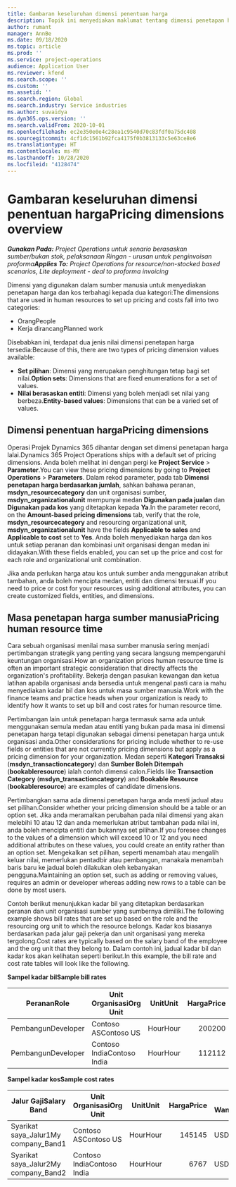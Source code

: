 ```yaml
---
title: Gambaran keseluruhan dimensi penentuan harga
description: Topik ini menyediakan maklumat tentang dimensi penetapan harga dalam Dynamics 365 Project Operations.
author: rumant
manager: AnnBe
ms.date: 09/18/2020
ms.topic: article
ms.prod: ''
ms.service: project-operations
audience: Application User
ms.reviewer: kfend
ms.search.scope: ''
ms.custom: ''
ms.assetid: ''
ms.search.region: Global
ms.search.industry: Service industries
ms.author: suvaidya
ms.dyn365.ops.version: ''
ms.search.validFrom: 2020-10-01
ms.openlocfilehash: ec2e350e0e4c28ea1c9540d70c83fdf0a75dc408
ms.sourcegitcommit: 4cf1dc1561b92fca4175f0b3813133c5e63ce8e6
ms.translationtype: HT
ms.contentlocale: ms-MY
ms.lasthandoff: 10/28/2020
ms.locfileid: "4128474"
---
```

# <a name="pricing-dimensions-overview"></a><span data-ttu-id="f8660-103">Gambaran keseluruhan dimensi penentuan harga</span><span class="sxs-lookup"><span data-stu-id="f8660-103">Pricing dimensions overview</span></span>

<span data-ttu-id="f8660-104">_**Gunakan Pada:** Project Operations untuk senario berasaskan sumber/bukan stok, pelaksanaan Ringan - urusan untuk penginvoisan proforma_</span><span class="sxs-lookup"><span data-stu-id="f8660-104">_**Applies To:** Project Operations for resource/non-stocked based scenarios, Lite deployment - deal to proforma invoicing_</span></span>

<span data-ttu-id="f8660-105">Dimensi yang digunakan dalam sumber manusia untuk menyediakan penetapan harga dan kos terbahagi kepada dua kategori:</span><span class="sxs-lookup"><span data-stu-id="f8660-105">The dimensions that are used in human resources to set up pricing and costs fall into two categories:</span></span>

- <span data-ttu-id="f8660-106">Orang</span><span class="sxs-lookup"><span data-stu-id="f8660-106">People</span></span>
- <span data-ttu-id="f8660-107">Kerja dirancang</span><span class="sxs-lookup"><span data-stu-id="f8660-107">Planned work</span></span>

<span data-ttu-id="f8660-108">Disebabkan ini, terdapat dua jenis nilai dimensi penetapan harga tersedia:</span><span class="sxs-lookup"><span data-stu-id="f8660-108">Because of this, there are two types of pricing dimension values available:</span></span>

- <span data-ttu-id="f8660-109">**Set pilihan**: Dimensi yang merupakan penghitungan tetap bagi set nilai.</span><span class="sxs-lookup"><span data-stu-id="f8660-109">**Option sets**: Dimensions that are fixed enumerations for a set of values.</span></span>
- <span data-ttu-id="f8660-110">**Nilai berasaskan entiti**: Dimensi yang boleh menjadi set nilai yang berbeza.</span><span class="sxs-lookup"><span data-stu-id="f8660-110">**Entity-based values**: Dimensions that can be a varied set of values.</span></span>

## <a name="pricing-dimensions"></a><span data-ttu-id="f8660-111">Dimensi penentuan harga</span><span class="sxs-lookup"><span data-stu-id="f8660-111">Pricing dimensions</span></span>

<span data-ttu-id="f8660-112">Operasi Projek Dynamics 365 dihantar dengan set dimensi penetapan harga lalai.</span><span class="sxs-lookup"><span data-stu-id="f8660-112">Dynamics 365 Project Operations ships with a default set of pricing dimensions.</span></span> <span data-ttu-id="f8660-113">Anda boleh melihat ini dengan pergi ke **Project Service** > **Parameter**.</span><span class="sxs-lookup"><span data-stu-id="f8660-113">You can view these pricing dimensions by going to **Project Operations** > **Parameters**.</span></span> <span data-ttu-id="f8660-114">Dalam rekod parameter, pada tab **Dimensi penetapan harga berdasarkan jumlah**, sahkan bahawa peranan, **msdyn_resourcecategory** dan unit organisasi sumber, **msdyn_organizationalunit** mempunyai medan **Digunakan pada jualan** dan **Digunakan pada kos** yang ditetapkan kepada **Ya**.</span><span class="sxs-lookup"><span data-stu-id="f8660-114">In the parameter record, on the **Amount-based pricing dimensions** tab, verify that the role, **msdyn_resourcecategory** and resourcing organizational unit, **msdyn_organizationalunit** have the fields **Applicable to sales** and **Applicable to cost** set to **Yes**.</span></span> <span data-ttu-id="f8660-115">Anda boleh menyediakan harga dan kos untuk setiap peranan dan kombinasi unit organisasi dengan medan ini didayakan.</span><span class="sxs-lookup"><span data-stu-id="f8660-115">With these fields enabled, you can set up the price and cost for each role and organizational unit combination.</span></span>

<span data-ttu-id="f8660-116">Jika anda perlukan harga atau kos untuk sumber anda menggunakan atribut tambahan, anda boleh mencipta medan, entiti dan dimensi tersuai.</span><span class="sxs-lookup"><span data-stu-id="f8660-116">If you need to price or cost for your resources using additional attributes, you can create customized fields, entities, and dimensions.</span></span>

## <a name="pricing-human-resource-time"></a><span data-ttu-id="f8660-117">Masa penetapan harga sumber manusia</span><span class="sxs-lookup"><span data-stu-id="f8660-117">Pricing human resource time</span></span>
<span data-ttu-id="f8660-118">Cara sebuah organisasi menilai masa sumber manusia sering menjadi pertimbangan strategik yang penting yang secara langsung mempengaruhi keuntungan organisasi.</span><span class="sxs-lookup"><span data-stu-id="f8660-118">How an organization prices human resource time is often an important strategic consideration that directly affects the organization's profitability.</span></span> <span data-ttu-id="f8660-119">Bekerja dengan pasukan kewangan dan ketua latihan apabila organisasi anda bersedia untuk mengenal pasti cara ia mahu menyediakan kadar bil dan kos untuk masa sumber manusia.</span><span class="sxs-lookup"><span data-stu-id="f8660-119">Work with the finance teams and practice heads when your organization is ready to identify how it wants to set up bill and cost rates for human resource time.</span></span>

<span data-ttu-id="f8660-120">Pertimbangan lain untuk penetapan harga termasuk sama ada untuk menggunakan semula medan atau entiti yang bukan pada masa ini dimensi penetapan harga tetapi digunakan sebagai dimensi penetapan harga untuk organisasi anda.</span><span class="sxs-lookup"><span data-stu-id="f8660-120">Other considerations for pricing include whether to re-use fields or entities that are not currently pricing dimensions but apply as a pricing dimension for your organization.</span></span> <span data-ttu-id="f8660-121">Medan seperti **Kategori Transaksi** (**msdyn_transactioncategory**) dan **Sumber Boleh Ditempah** (**bookableresource**) ialah contoh dimensi calon.</span><span class="sxs-lookup"><span data-stu-id="f8660-121">Fields like **Transaction Category** (**msdyn_transactioncategory**) and **Bookable Resource** (**bookableresource**) are examples of candidate dimensions.</span></span> 

<span data-ttu-id="f8660-122">Pertimbangkan sama ada dimensi penetapan harga anda mesti jadual atau set pilihan.</span><span class="sxs-lookup"><span data-stu-id="f8660-122">Consider whether your pricing dimension should be a table or an option set.</span></span> <span data-ttu-id="f8660-123">Jika anda meramalkan perubahan pada nilai dimensi yang akan melebihi 10 atau 12 dan anda memerlukan atribut tambahan pada nilai ini, anda boleh mencipta entiti dan bukannya set pilihan.</span><span class="sxs-lookup"><span data-stu-id="f8660-123">If you foresee changes to the values of a dimension which will exceed 10 or 12 and you need additional attributes on these values, you could create an entity rather than an option set.</span></span> <span data-ttu-id="f8660-124">Mengekalkan set pilihan, seperti menambah atau mengalih keluar nilai, memerlukan pentadbir atau pembangun, manakala menambah baris baru ke jadual boleh dilakukan oleh kebanyakan pengguna.</span><span class="sxs-lookup"><span data-stu-id="f8660-124">Maintaining an option set, such as adding or removing values, requires an admin or developer whereas adding new rows to a table can be done by most users.</span></span>

<span data-ttu-id="f8660-125">Contoh berikut menunjukkan kadar bil yang ditetapkan berdasarkan peranan dan unit organisasi sumber yang sumbernya dimiliki.</span><span class="sxs-lookup"><span data-stu-id="f8660-125">The following example shows bill rates that are set up based on the role and the resourcing org unit to which the resource belongs.</span></span> <span data-ttu-id="f8660-126">Kadar kos biasanya berdasarkan pada jalur gaji pekerja dan unit organisasi yang mereka tergolong.</span><span class="sxs-lookup"><span data-stu-id="f8660-126">Cost rates are typically based on the salary band of the employee and the org unit that they belong to.</span></span> <span data-ttu-id="f8660-127">Dalam contoh ini, jadual kadar bil dan kadar kos akan kelihatan seperti berikut.</span><span class="sxs-lookup"><span data-stu-id="f8660-127">In this example, the bill rate and cost rate tables will look like the following.</span></span>

<span data-ttu-id="f8660-128">**Sampel kadar bil**</span><span class="sxs-lookup"><span data-stu-id="f8660-128">**Sample bill rates**</span></span>

| <span data-ttu-id="f8660-129">Peranan</span><span class="sxs-lookup"><span data-stu-id="f8660-129">Role</span></span>        | <span data-ttu-id="f8660-130">Unit Organisasi</span><span class="sxs-lookup"><span data-stu-id="f8660-130">Org Unit</span></span>    |<span data-ttu-id="f8660-131">Unit</span><span class="sxs-lookup"><span data-stu-id="f8660-131">Unit</span></span>      |<span data-ttu-id="f8660-132">Harga</span><span class="sxs-lookup"><span data-stu-id="f8660-132">Price</span></span>      |<span data-ttu-id="f8660-133">Mata Wang</span><span class="sxs-lookup"><span data-stu-id="f8660-133">Currency</span></span>  |
| ------------|-------------|----------|----------:|----------|
| <span data-ttu-id="f8660-134">Pembangun</span><span class="sxs-lookup"><span data-stu-id="f8660-134">Developer</span></span>   | <span data-ttu-id="f8660-135">Contoso AS</span><span class="sxs-lookup"><span data-stu-id="f8660-135">Contoso US</span></span>  |<span data-ttu-id="f8660-136">Hour</span><span class="sxs-lookup"><span data-stu-id="f8660-136">Hour</span></span> | <span data-ttu-id="f8660-137">200</span><span class="sxs-lookup"><span data-stu-id="f8660-137">200</span></span>|<span data-ttu-id="f8660-138">USD</span><span class="sxs-lookup"><span data-stu-id="f8660-138">USD</span></span>     |
| <span data-ttu-id="f8660-139">Pembangun</span><span class="sxs-lookup"><span data-stu-id="f8660-139">Developer</span></span>   | <span data-ttu-id="f8660-140">Contoso India</span><span class="sxs-lookup"><span data-stu-id="f8660-140">Contoso India</span></span> |<span data-ttu-id="f8660-141">Hour</span><span class="sxs-lookup"><span data-stu-id="f8660-141">Hour</span></span>|   <span data-ttu-id="f8660-142">112</span><span class="sxs-lookup"><span data-stu-id="f8660-142">112</span></span>|<span data-ttu-id="f8660-143">USD</span><span class="sxs-lookup"><span data-stu-id="f8660-143">USD</span></span>     |


<span data-ttu-id="f8660-144">**Sampel kadar kos**</span><span class="sxs-lookup"><span data-stu-id="f8660-144">**Sample cost rates**</span></span>

| <span data-ttu-id="f8660-145">Jalur Gaji</span><span class="sxs-lookup"><span data-stu-id="f8660-145">Salary Band</span></span>     | <span data-ttu-id="f8660-146">Unit Organisasi</span><span class="sxs-lookup"><span data-stu-id="f8660-146">Org Unit</span></span>    |<span data-ttu-id="f8660-147">Unit</span><span class="sxs-lookup"><span data-stu-id="f8660-147">Unit</span></span>      |<span data-ttu-id="f8660-148">Harga</span><span class="sxs-lookup"><span data-stu-id="f8660-148">Price</span></span>      |<span data-ttu-id="f8660-149">Mata Wang</span><span class="sxs-lookup"><span data-stu-id="f8660-149">Currency</span></span>  |
| ----------------|-------------|----------|----------:|----------|
| <span data-ttu-id="f8660-150">Syarikat saya_Jalur1</span><span class="sxs-lookup"><span data-stu-id="f8660-150">My company_Band1</span></span> | <span data-ttu-id="f8660-151">Contoso AS</span><span class="sxs-lookup"><span data-stu-id="f8660-151">Contoso US</span></span>  |<span data-ttu-id="f8660-152">Hour</span><span class="sxs-lookup"><span data-stu-id="f8660-152">Hour</span></span> | <span data-ttu-id="f8660-153">145</span><span class="sxs-lookup"><span data-stu-id="f8660-153">145</span></span>|<span data-ttu-id="f8660-154">USD</span><span class="sxs-lookup"><span data-stu-id="f8660-154">USD</span></span>     |
| <span data-ttu-id="f8660-155">Syarikat saya_Jalur2</span><span class="sxs-lookup"><span data-stu-id="f8660-155">My company_Band2</span></span> | <span data-ttu-id="f8660-156">Contoso India</span><span class="sxs-lookup"><span data-stu-id="f8660-156">Contoso India</span></span> |<span data-ttu-id="f8660-157">Hour</span><span class="sxs-lookup"><span data-stu-id="f8660-157">Hour</span></span>|   <span data-ttu-id="f8660-158">67</span><span class="sxs-lookup"><span data-stu-id="f8660-158">67</span></span>|<span data-ttu-id="f8660-159">USD</span><span class="sxs-lookup"><span data-stu-id="f8660-159">USD</span></span>     |

